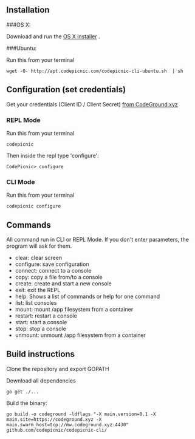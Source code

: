 ## Installation

###OS X:

Download and run the [OS X installer](https://apt.codepicnic.com/CodePicnic.pkg) .

###Ubuntu: 

Run this from your terminal

    wget -O- http://apt.codepicnic.com/codepicnic-cli-ubuntu.sh  | sh

## Configuration (set credentials)

Get your credentials (Client ID / Client Secret) [from CodeGround.xyz](https://codeground.xyz/dashboard/profile)

### REPL Mode

Run this from your terminal

    codepicnic
    
Then inside the repl type 'configure':

    CodePicnic> configure
    
### CLI Mode

Run this from your terminal

    codepicnic configure

## Commands

All command run in CLI or REPL Mode. If you don't enter parameters, the program will ask for them.

* clear:      clear screen
* configure:  save configuration
* connect:    connect to a console
* copy:       copy a file from/to a console
* create:     create and start a new console
* exit:       exit the REPL
* help:    Shows a list of commands or help for one command
* list:       list consoles
* mount:      mount /app filesystem from a container
* restart:    restart a console
* start:      start a console
* stop:       stop a console
* unmount:    unmount /app filesystem from a container
     

    
## Build instructions

Clone the repository and export GOPATH

Download all dependencies

    go get ./...

Build the binary:

    go build -o codeground -ldflags "-X main.version=0.1 -X main.site=https://codeground.xyz -X main.swarm_host=tcp://mw.codeground.xyz:4430" github.com/codepicnic/codepicnic-cli/
